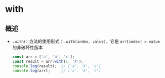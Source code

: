 # with

## 概述

+ `.with()` 方法的使用形式：`.with(index, value)`，它是 `arr[index] = value` 的非破坏性版本

  ```js
  const arr = ['a', 'b', 'c'];
  const result = arr.with(1, 'X');
  console.log(result);  // ['a', 'X', 'c']
  console.log(arr);     // ['a', 'b', 'c']
  ```
